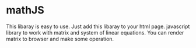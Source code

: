 mathJS
======

This libaray is easy to use. Just add this libaray to your html page.
javascript library to work with matrix and system of linear equations. 
You can render matrix to browser and make some operation.   
